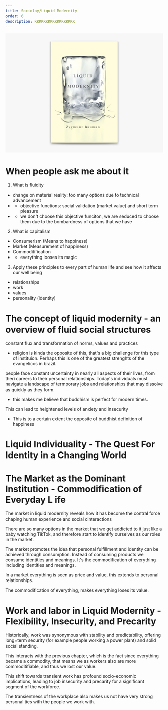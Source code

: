 ```yaml
---
title: Socioloy/Liquid Modernity
order: 6
description: KKKKKKKKKKKKKKKKKK
---
```


![alt text](image.png)

# When people ask me about it

1. What is fluidity
- change on material reality: too many options due to technical advancement
- - objective functions: social validation (market value) and short term pleasure
- - we don't choose this objective funciton, we are seduced to choose them due to the bombardness of options that we have
2. What is capitalism
- Consumerism (Means to happiness)
- Market (Measurement of happiness)
- Commoditification
- - everything looses its magic
3. Apply these principles to every part of human life and see how it affects our well being
- relationships
- work
- values
- personality (identity)

# The concept of liquid modernity - an overview of fluid social structures

constant flux and transformation of norms, values and practices
- religion is kinda the opposite of this, that's a big challenge for this type of instituion. Perhaps this is one of the greatest strenghts of the evangelicos in brazil.


people face constant uncertainty in nearly all aspects of their lives, from theri careers to their personal relationships. Today's individuals must navigate a landscape of termporary jobs and relationships that may dissolve as quickly as they form.
- this makes me believe that buddhism is perfect for modern times.

This can lead to heightened levels of anxiety and insecurity
- This is to a certain extent the opposite of buddhist definition of happiness

# Liquid Individuality - The Quest For Identity in a Changing World

# The Market as the Dominant Institution - Commodification of Everyday L ife

The market in liquid modernity reveals how it has become the contral force chaping human experience and social cinteractions

There are so many options in the market that we get addicted to it just like a baby watching TikTok, and therefore start to identify ourselves as our roles in the market.

The market promotes the idea that personal fulfillment and identity can be achieved through consumption. Instead of consuming products we consume identities and meanings. It's the commodification of everything including identities and meanings.

In a market everything is seen as price and value, this extends to personal relationships.

The commodification of everything, makes everything loses its value.

# Work and labor in Liquid Modernity - Flexibility, Insecurity, and Precarity

Historically, work was synonymous with stability and predictability, offering long=term security (for example people working a power plant) and solid social standing.

This interacts with the previous chapter, which is the fact since everything became a commodity, that means we as workers also are more commoditifiable, and thus we lost our value.

This shift towards transient work has profound socio-economic implications, leading to job insecurity and precarity for a significant segment of the workforce. 

The transientness of the workplace also makes us not have very strong personal ties with the people we work with.